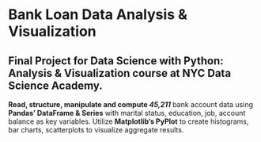 # Bank Loan Data Analysis & Visualization

## Final Project for Data Science with Python: Analysis &amp; Visualization course at NYC Data Science Academy.

**Read, structure, manipulate and compute *45,211*** bank account data using **Pandas’ DataFrame & Series** with marital status, education, job, account balance as key variables. Utilize **Matplotlib’s PyPlot** to create histograms, bar charts, scatterplots to visualize aggregate results.
